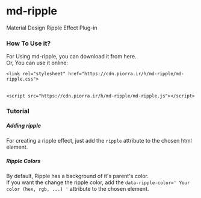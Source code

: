 # md-ripple
Material Design Ripple Effect Plug-in
<h3>How To Use it?</h3>
For Using md-ripple, you can download it from here.<br>
Or, You can use it online:<br>
<code>
&lt;link rel="stylesheet" href="https://cdn.piorra.ir/h/md-ripple/md-ripple.css"&gt;
</code><br>
<code>
&lt;script src="https://cdn.piorra.ir/h/md-ripple/md-ripple.js"&gt;&lt;/script&gt;
</code>
<h3>Tutorial</h3>
<h5>Adding ripple</h5>
For creating a ripple effect, just add the <code>ripple</code> attribute to the chosen html element.<br>
<h5>Ripple Colors</h5>
By default, Ripple has a background of it's parent's color.<br>
If you want the change the ripple color, add the <code>data-ripple-color=' Your color (hex, rgb, ...) '</code> attribute to the chosen element.<br>
